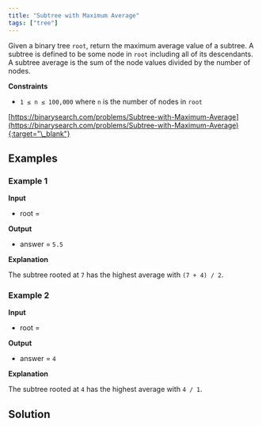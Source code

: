 ```yaml
---
title: "Subtree with Maximum Average"
tags: ["tree"]
---
```


Given a binary tree `root`, return the maximum average value of a subtree. A subtree is defined to be some node in `root` including all of its descendants. A subtree average is the sum of the node values divided by the number of nodes.

**Constraints**

- `1 ≤ n ≤ 100,000` where `n` is the number of nodes in `root`

[https://binarysearch.com/problems/Subtree-with-Maximum-Average](https://binarysearch.com/problems/Subtree-with-Maximum-Average){:target="\_blank"}

<script src="/assets/js/viz/viz.js"></script>
<script src="/assets/js/viz/lite.render.js"></script>

## Examples

### Example 1

**Input**

- root =

<div id="example1Root" style="text-align: center"></div>
<script>
  var viz = new Viz();
  
  viz.renderSVGElement("digraph example1Root { 0 [label = 1]; C0 [style = invis, width = 0, label = \"\"]; 1 [label = 3]; C1 [style = invis, width = 0, label = \"\"]; 2 [label = 7]; C2 [style = invis, width = 0, label = \"\"]; 3 [label = 4]; C3 [style = invis, width = 0, label = \"\"]; 0 -> 1; 0 -> C0 [style = invis]; 0 -> 2; {rank = same; 1 -> C0 -> 2 [style = invis]}; 1 -> L1 [style = invis]; 1 -> C1 [style = invis]; 1 -> R1 [style = invis]; {rank = same; L1 -> C1 -> R1 [style = invis]}; L1 [style = invis, width = 0, label = \"\"]; R1 [style = invis, width = 0, label = \"\"]; 2 -> 3; 2 -> C2 [style = invis]; 2 -> R2 [style = invis]; {rank = same; 3 -> C2 -> R2 [style = invis]}; R2 [style = invis, width = 0, label = \"\"]; 3 -> L3 [style = invis]; 3 -> C3 [style = invis]; 3 -> R3 [style = invis]; {rank = same; L3 -> C3 -> R3 [style = invis]}; L3 [style = invis, width = 0, label = \"\"]; R3 [style = invis, width = 0, label = \"\"] }")
  .then(function(element) {
    document.getElementById("example1Root").appendChild(element);
  })
  .catch(error => {
    viz = new Viz();
    console.error(error);
  });
</script>

**Output**

- answer = `5.5`

**Explanation**

The subtree rooted at `7` has the highest average with `(7 + 4) / 2`.

### Example 2

**Input**

- root =

<div id="example2Root" style="text-align: center"></div>
<script>
  var viz = new Viz();
  
  viz.renderSVGElement("digraph example2Root { 0 [label = 1]; C0 [style = invis, width = 0, label = \"\"]; 1 [label = 2]; C1 [style = invis, width = 0, label = \"\"]; 2 [label = 3]; C2 [style = invis, width = 0, label = \"\"]; 3 [label = 4]; C3 [style = invis, width = 0, label = \"\"]; 0 -> 1; 0 -> C0 [style = invis]; 0 -> 2; {rank = same; 1 -> C0 -> 2 [style = invis]}; 1 -> L1 [style = invis]; 1 -> C1 [style = invis]; 1 -> R1 [style = invis]; {rank = same; L1 -> C1 -> R1 [style = invis]}; L1 [style = invis, width = 0, label = \"\"]; R1 [style = invis, width = 0, label = \"\"]; 2 -> 3; 2 -> C2 [style = invis]; 2 -> R2 [style = invis]; {rank = same; 3 -> C2 -> R2 [style = invis]}; R2 [style = invis, width = 0, label = \"\"]; 3 -> L3 [style = invis]; 3 -> C3 [style = invis]; 3 -> R3 [style = invis]; {rank = same; L3 -> C3 -> R3 [style = invis]}; L3 [style = invis, width = 0, label = \"\"]; R3 [style = invis, width = 0, label = \"\"] }")
  .then(function(element) {
    document.getElementById("example2Root").appendChild(element);
  })
  .catch(error => {
    viz = new Viz();
    console.error(error);
  });
</script>

**Output**

- answer = `4`

**Explanation**

The subtree rooted at `4` has the highest average with `4 / 1`.

## Solution

<script src="https://gist.github.com/yaeba/16da7be5123724fcf6eccc25581cef5a.js?file=Subtree-with-Maximum-Average.cpp"></script>

